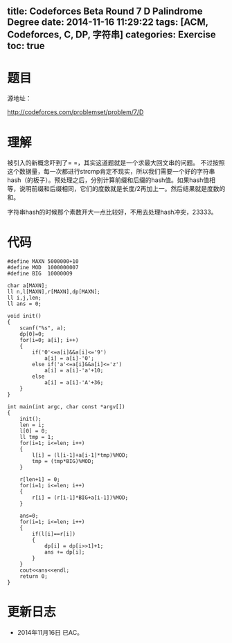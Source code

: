 title: Codeforces Beta Round 7 D Palindrome Degree
date: 2014-11-16 11:29:22
tags: [ACM, Codeforces, C, DP, 字符串]
categories: Exercise
toc: true
---
# 题目	
源地址：

http://codeforces.com/problemset/problem/7/D

# 理解
被引入的新概念吓到了= =，其实这道题就是一个求最大回文串的问题。
不过按照这个数据量，每一次都进行strcmp肯定不现实，所以我们需要一个好的字符串hash（的板子）。预处理之后，分别计算前缀和后缀的hash值。如果hash值相等，说明前缀和后缀相同，它们的度数就是长度/2再加上一。然后结果就是度数的和。

> 
字符串hash的时候那个素数开大一点比较好，不用去处理hash冲突，23333。

<!-- more -->

# 代码
```
#define MAXN 5000000+10
#define MOD  1000000007
#define BIG  10000009

char a[MAXN];
ll n,l[MAXN],r[MAXN],dp[MAXN];
ll i,j,len;
ll ans = 0;

void init()
{
    scanf("%s", a);
    dp[0]=0;
    for(i=0; a[i]; i++)
    {
        if('0'<=a[i]&&a[i]<='9')
            a[i] = a[i]-'0';
        else if('a'<=a[i]&&a[i]<='z')
            a[i] = a[i]-'a'+10;
        else
            a[i] = a[i]-'A'+36;
    }
}

int main(int argc, char const *argv[])
{
    init();
    len = i;
    l[0] = 0;
    ll tmp = 1;
    for(i=1; i<=len; i++)
    {
        l[i] = (l[i-1]+a[i-1]*tmp)%MOD;
        tmp = (tmp*BIG)%MOD;
    }

    r[len+1] = 0;
    for(i=1; i<=len; i++)
    {
        r[i] = (r[i-1]*BIG+a[i-1])%MOD;
    }

    ans=0;
    for(i=1; i<=len; i++)
    {
        if(l[i]==r[i])
        {
            dp[i] = dp[i>>1]+1;
            ans += dp[i];
        }
    }
    cout<<ans<<endl;
    return 0;
}
```
# 更新日志
- 2014年11月16日 已AC。